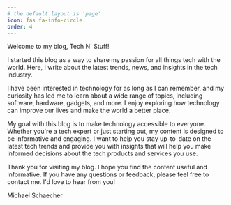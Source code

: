 ```yaml
---
# the default layout is 'page'
icon: fas fa-info-circle
order: 4
---
```


Welcome to my blog, Tech N' Stuff!

I started this blog as a way to share my passion for all things tech with the world. Here, I write about the latest trends, news, and insights in the tech industry.

I have been interested in technology for as long as I can remember, and my curiosity has led me to learn about a wide range of topics, including software, hardware, gadgets, and more. I enjoy exploring how technology can improve our lives and make the world a better place.

My goal with this blog is to make technology accessible to everyone. Whether you're a tech expert or just starting out, my content is designed to be informative and engaging. I want to help you stay up-to-date on the latest tech trends and provide you with insights that will help you make informed decisions about the tech products and services you use.

Thank you for visiting my blog. I hope you find the content useful and informative. If you have any questions or feedback, please feel free to contact me. I'd love to hear from you!

Michael Schaecher
